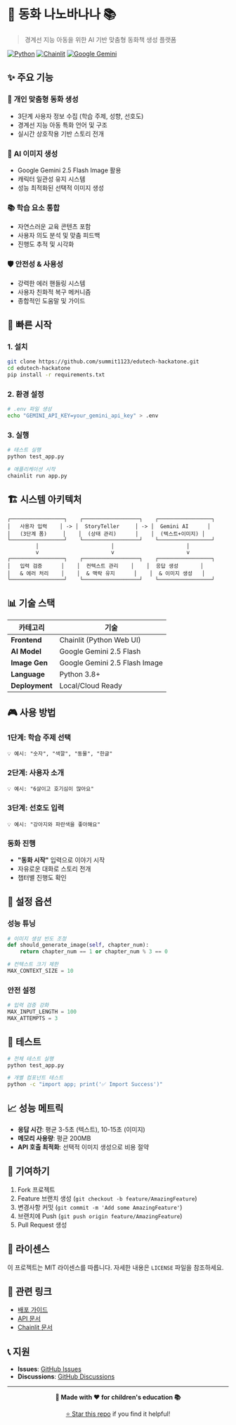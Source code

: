 # 🍌 동화 나노바나나 📚

> 경계선 지능 아동을 위한 AI 기반 맞춤형 동화책 생성 플랫폼

[![Python](https://img.shields.io/badge/Python-3.8+-blue.svg)](https://www.python.org/downloads/)
[![Chainlit](https://img.shields.io/badge/Chainlit-1.1+-green.svg)](https://chainlit.io/)
[![Google Gemini](https://img.shields.io/badge/Gemini-2.5%20Flash-orange.svg)](https://ai.google.dev/)

## ✨ 주요 기능

### 🎯 **개인 맞춤형 동화 생성**
- 3단계 사용자 정보 수집 (학습 주제, 성향, 선호도)
- 경계선 지능 아동 특화 언어 및 구조
- 실시간 상호작용 기반 스토리 전개

### 🎨 **AI 이미지 생성**
- Google Gemini 2.5 Flash Image 활용
- 캐릭터 일관성 유지 시스템
- 성능 최적화된 선택적 이미지 생성

### 📚 **학습 요소 통합**
- 자연스러운 교육 콘텐츠 포함
- 사용자 의도 분석 및 맞춤 피드백
- 진행도 추적 및 시각화

### 🛡️ **안전성 & 사용성**
- 강력한 에러 핸들링 시스템
- 사용자 친화적 복구 메커니즘
- 종합적인 도움말 및 가이드

## 🚀 빠른 시작

### 1. 설치
```bash
git clone https://github.com/summit1123/edutech-hackatone.git
cd edutech-hackatone
pip install -r requirements.txt
```

### 2. 환경 설정
```bash
# .env 파일 생성
echo "GEMINI_API_KEY=your_gemini_api_key" > .env
```

### 3. 실행
```bash
# 테스트 실행
python test_app.py

# 애플리케이션 시작
chainlit run app.py
```

## 🏗️ 시스템 아키텍처

```
┌─────────────────┐    ┌──────────────────┐    ┌─────────────────┐
│   사용자 입력    │ -> │  StoryTeller     │ -> │  Gemini AI      │
│   (3단계 폼)     │    │  (상태 관리)      │    │  (텍스트+이미지) │
└─────────────────┘    └──────────────────┘    └─────────────────┘
         │                       │                       │
         v                       v                       v
┌─────────────────┐    ┌──────────────────┐    ┌─────────────────┐
│   입력 검증      │    │  컨텍스트 관리    │    │  응답 생성       │
│   & 에러 처리    │    │  & 맥락 유지      │    │  & 이미지 생성   │
└─────────────────┘    └──────────────────┘    └─────────────────┘
```

## 📊 기술 스택

| 카테고리 | 기술 |
|----------|------|
| **Frontend** | Chainlit (Python Web UI) |
| **AI Model** | Google Gemini 2.5 Flash |
| **Image Gen** | Google Gemini 2.5 Flash Image |
| **Language** | Python 3.8+ |
| **Deployment** | Local/Cloud Ready |

## 🎮 사용 방법

### 1단계: 학습 주제 선택
```
💡 예시: "숫자", "색깔", "동물", "한글"
```

### 2단계: 사용자 소개
```
💡 예시: "6살이고 호기심이 많아요"
```

### 3단계: 선호도 입력
```
💡 예시: "강아지와 파란색을 좋아해요"
```

### 동화 진행
- **"동화 시작"** 입력으로 이야기 시작
- 자유로운 대화로 스토리 전개
- 챕터별 진행도 확인

## 🔧 설정 옵션

### 성능 튜닝
```python
# 이미지 생성 빈도 조정
def should_generate_image(self, chapter_num):
    return chapter_num == 1 or chapter_num % 3 == 0

# 컨텍스트 크기 제한
MAX_CONTEXT_SIZE = 10
```

### 안전 설정
```python
# 입력 검증 강화
MAX_INPUT_LENGTH = 100
MAX_ATTEMPTS = 3
```

## 🧪 테스트

```bash
# 전체 테스트 실행
python test_app.py

# 개별 컴포넌트 테스트
python -c "import app; print('✅ Import Success')"
```

## 📈 성능 메트릭

- **응답 시간**: 평균 3-5초 (텍스트), 10-15초 (이미지)
- **메모리 사용량**: 평균 200MB
- **API 호출 최적화**: 선택적 이미지 생성으로 비용 절약

## 🤝 기여하기

1. Fork 프로젝트
2. Feature 브랜치 생성 (`git checkout -b feature/AmazingFeature`)
3. 변경사항 커밋 (`git commit -m 'Add some AmazingFeature'`)
4. 브랜치에 Push (`git push origin feature/AmazingFeature`)
5. Pull Request 생성

## 📝 라이센스

이 프로젝트는 MIT 라이센스를 따릅니다. 자세한 내용은 `LICENSE` 파일을 참조하세요.

## 🔗 관련 링크

- [배포 가이드](DEPLOYMENT_GUIDE.md)
- [API 문서](https://ai.google.dev/docs)
- [Chainlit 문서](https://docs.chainlit.io/)

## 📞 지원

- **Issues**: [GitHub Issues](https://github.com/summit1123/edutech-hackatone/issues)
- **Discussions**: [GitHub Discussions](https://github.com/summit1123/edutech-hackatone/discussions)

---

<div align="center">

**🍌 Made with ❤️ for children's education 📚**

[⭐ Star this repo](https://github.com/summit1123/edutech-hackatone) if you find it helpful!

</div>